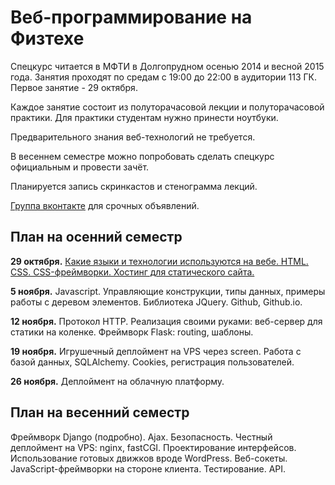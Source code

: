 Веб-программирование на Физтехе
===============

Спецкурс читается в МФТИ в Долгопрудном осенью 2014 и весной 2015 года. Занятия проходят по средам с 19:00 до 22:00 в аудитории 113 ГК. Первое занятие - 29 октября.

Каждое занятие состоит из полуторачасовой лекции и полуторачасовой практики. Для практики студентам нужно принести ноутбуки.

Предварительного знания веб-технологий не требуется.

В весеннем семестре можно попробовать сделать спецкурс официальным и провести зачёт.

Планируется запись скринкастов и стенограмма лекций.

[Группа вконтакте](https://vk.com/mipt_web) для срочных объявлений.

План на осенний семестр
----

**29 октября.** [Какие языки и технологии используются на вебе. HTML. CSS. CSS-фреймворки. Хостинг для статического сайта.](01-html-css)

**5 ноября.** Javascript. Управляющие конструкции, типы данных, примеры работы с деревом элементов. Библиотека JQuery. Github, Github.io.

**12 ноября.** Протокол HTTP. Реализация своими руками: веб-сервер для статики на коленке. Фреймворк Flask: routing, шаблоны.

**19 ноября.** Игрушечный деплоймент на VPS через screen. Работа с базой данных, SQLAlchemy. Cookies, регистрация пользователей.

**26 ноября.** Деплоймент на облачную платформу.

План на весенний семестр
-----

Фреймворк Django (подробно). Ajax. Безопасность. Честный деплоймент на VPS: nginx, fastCGI. Проектирование интерфейсов. Использование готовых движков вроде WordPress. Веб-сокеты. JavaScript-фреймворки на стороне клиента. Тестирование. API.
